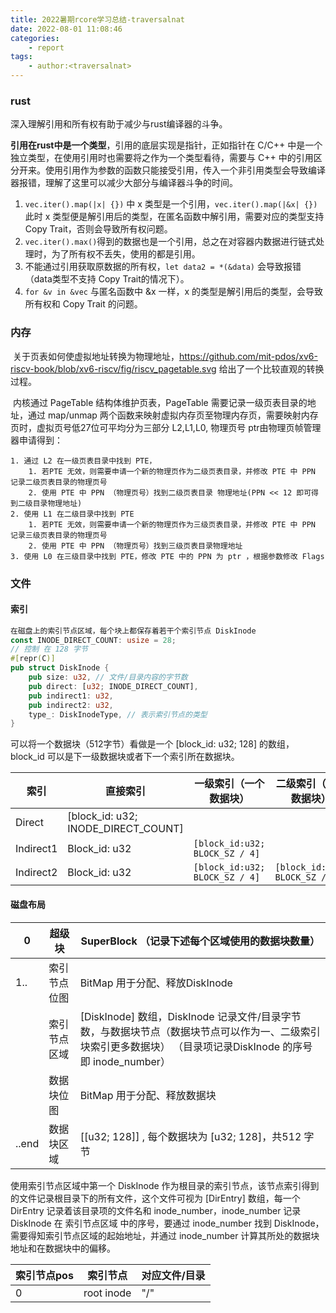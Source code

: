 ```yaml
---
title: 2022暑期rcore学习总结-traversalnat
date: 2022-08-01 11:08:46
categories:
    - report
tags:
    - author:<traversalnat>
---
```


### rust
深入理解引用和所有权有助于减少与rust编译器的斗争。

**引用在rust中是一个类型**，引用的底层实现是指针，正如指针在 C/C++ 中是一个独立类型，在使用引用时也需要将之作为一个类型看待，需要与 C++ 中的引用区分开来。使用引用作为参数的函数只能接受引用，传入一个非引用类型会导致编译器报错，理解了这里可以减少大部分与编译器斗争的时间。

1. `vec.iter().map(|x| {})` 中 x 类型是一个引用，`vec.iter().map(|&x| {})` 此时 x 类型便是解引用后的类型，在匿名函数中解引用，需要对应的类型支持 Copy Trait，否则会导致所有权问题。
2. `vec.iter().max()`得到的数据也是一个引用，总之在对容器内数据进行链式处理时，为了所有权不丢失，使用的都是引用。
3. 不能通过引用获取原数据的所有权，`let data2 = *(&data)` 会导致报错（data类型不支持 Copy Trait的情况下）。
4. `for &v in &vec` 与匿名函数中 &x 一样，x 的类型是解引用后的类型，会导致所有权和 Copy Trait 的问题。

### 内存

​	关于页表如何使虚拟地址转换为物理地址，https://github.com/mit-pdos/xv6-riscv-book/blob/xv6-riscv/fig/riscv_pagetable.svg 给出了一个比较直观的转换过程。

​	内核通过 PageTable 结构体维护页表，PageTable 需要记录一级页表目录的地址，通过 map/unmap 两个函数来映射虚拟内存页至物理内存页，需要映射内存页时，虚拟页号低27位可平均分为三部分 L2,L1,L0, 物理页号 ptr由物理页帧管理器申请得到：

	1. 通过 L2 在一级页表目录中找到 PTE，
    	1. 若PTE 无效，则需要申请一个新的物理页作为二级页表目录，并修改 PTE 中 PPN 记录二级页表目录的物理页号
    	2. 使用 PTE 中 PPN （物理页号）找到二级页表目录 物理地址(PPN << 12 即可得到二级目录物理地址)
	2. 使用 L1 在二级目录中找到 PTE
    	1. 若PTE 无效，则需要申请一个新的物理页作为三级页表目录，并修改 PTE 中 PPN 记录三级页表目录的物理页号
    	2. 使用 PTE 中 PPN （物理页号）找到三级页表目录物理地址
	3. 使用 L0 在三级目录中找到 PTE，修改 PTE 中的 PPN 为 ptr ，根据参数修改 Flags



### 文件

#### 索引

```rust
在磁盘上的索引节点区域，每个块上都保存着若干个索引节点 DiskInode
const INODE_DIRECT_COUNT: usize = 28;
// 控制 在 128 字节
#[repr(C)]
pub struct DiskInode {
    pub size: u32, // 文件/目录内容的字节数
    pub direct: [u32; INODE_DIRECT_COUNT], 
    pub indirect1: u32, 
    pub indirect2: u32,
    type_: DiskInodeType, // 表示索引节点的类型
}
```

可以将一个数据块（512字节）看做是一个 [block_id: u32; 128] 的数组，block_id 可以是下一级数据块或者下一个索引所在数据块。

| 索引      | 直接索引                             | 一级索引（一个数据块）          | 二级索引（一个数据块）          |
| --------- | ------------------------------------ | ------------------------------- | ------------------------------- |
| Direct    | [block_id:  u32; INODE_DIRECT_COUNT] |                                 |                                 |
| Indirect1 | Block_id:  u32                       | `[block_id:u32;  BLOCK_SZ / 4]` | ` `                             |
| Indirect2 | Block_id:  u32                       | `[block_id:u32;  BLOCK_SZ / 4]` | `[block_id:u32;  BLOCK_SZ / 4]` |

#### 磁盘布局

| 0     | 超级块       | SuperBlock  （记录下述每个区域使用的数据块数量）             |
| ----- | ------------ | ------------------------------------------------------------ |
| 1..   | 索引节点位图 | BitMap 用于分配、释放DiskInode                               |
|       | 索引节点区域 | [DiskInode] 数组，DiskInode 记录文件/目录字节数，与数据块节点（数据块节点可以作为一、二级索引块索引更多数据块）  （目录项记录DiskInode 的序号即 inode_number） |
|       | 数据块位图   | BitMap 用于分配、释放数据块                                  |
| ..end | 数据块区域   | [[u32; 128]] , 每个数据块为 [u32; 128]，共512 字节           |

使用索引节点区域中第一个 DiskInode 作为根目录的索引节点，该节点索引得到的文件记录根目录下的所有文件，这个文件可视为 [DirEntry] 数组，每一个DirEntry 记录着该目录项的文件名和 inode_number，inode_number 记录 DiskInode 在 索引节点区域 中的序号，要通过 inode_number 找到 DiskInode，需要得知索引节点区域的起始地址，并通过 inode_number 计算其所处的数据块地址和在数据块中的偏移。

| 索引节点pos | 索引节点   | 对应文件/目录 |
| ----------- | ---------- | ------------- |
| 0           | root inode | "/"           |

